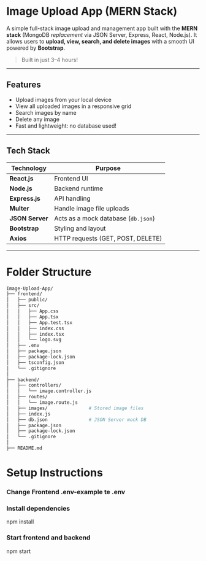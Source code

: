 # Image Upload App (MERN Stack)

A simple full-stack image upload and management app built with the **MERN stack** (MongoDB *replacement* via JSON Server, Express, React, Node.js). It allows users to **upload, view, search, and delete images** with a smooth UI powered by **Bootstrap**.

> Built in just 3–4 hours!

---

## Features

- Upload images from your local device
- View all uploaded images in a responsive grid
- Search images by name
- Delete any image
- Fast and lightweight: no database used!

---

## Tech Stack

| Technology     | Purpose                             |
|----------------|-------------------------------------|
| **React.js**   | Frontend UI                         |
| **Node.js**    | Backend runtime                     |
| **Express.js** | API handling                        |
| **Multer**     | Handle image file uploads           |
| **JSON Server**| Acts as a mock database (`db.json`) |
| **Bootstrap**  | Styling and layout                  |
| **Axios**      | HTTP requests (GET, POST, DELETE)   |

---

#  Folder Structure

```bash
Image-Upload-App/
├── frontend/  
│   ├── public/
│   ├── src/
│   │   ├── App.css
│   │   ├── App.tsx
│   │   ├── App.test.tsx
│   │   ├── index.css
│   │   ├── index.tsx
│   │   └── logo.svg
│   ├── .env                   
│   ├── package.json
│   ├── package-lock.json
│   ├── tsconfig.json
│   └── .gitignore
│
├── backend/  
│   ├── controllers/
│   │   └── image.controller.js
│   ├── routes/
│   │   └── image.route.js
│   ├── images/               # Stored image files
│   ├── index.js  
│   ├── db.json               # JSON Server mock DB
│   ├── package.json
│   ├── package-lock.json
│   └── .gitignore
│
├── README.md
```

#  Setup Instructions
### Change Frontend .env-example te .env

### Install dependencies
npm install

### Start frontend and backend
npm start


 

